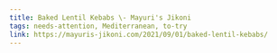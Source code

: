 ```yaml
---
title: Baked Lentil Kebabs \- Mayuri's Jikoni
tags: needs-attention, Mediterranean, to-try
link: https://mayuris-jikoni.com/2021/09/01/baked-lentil-kebabs/
---
```


